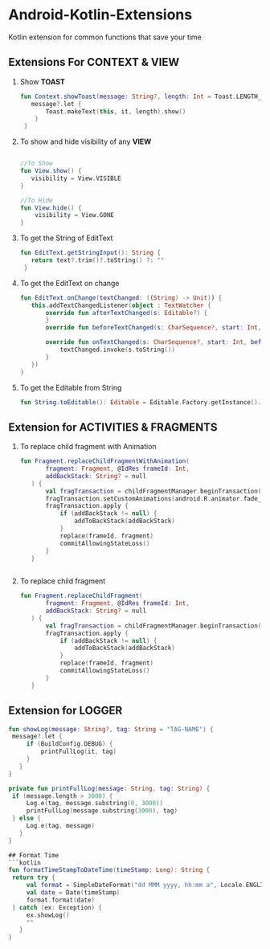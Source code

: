 # Android-Kotlin-Extensions
Kotlin extension for common functions that save your time

## Extensions For CONTEXT & VIEW

1. Show <b>TOAST</b>
   ```kotlin
   fun Context.showToast(message: String?, length: Int = Toast.LENGTH_SHORT) {
      message?.let {
          Toast.makeText(this, it, length).show()
       }
    }

2. To show and hide visibility of any <b>VIEW</b>
   ```kotlin
   
   //To Show
   fun View.show() {
      visibility = View.VISIBLE
   }
   
   //To Hide
   fun View.hide() {
       visibility = View.GONE
   }
   
3. To get the String of EditText 
   ```kotlin
   fun EditText.getStringInput(): String {
      return text?.trim()?.toString() ?: ""
    }
   
4. To get the EditText on change
   ```kotlin
   fun EditText.onChange(textChanged: ((String) -> Unit)) {
      this.addTextChangedListener(object : TextWatcher {
          override fun afterTextChanged(s: Editable?) {
          }
          override fun beforeTextChanged(s: CharSequence?, start: Int, count: Int, after: Int) {}

          override fun onTextChanged(s: CharSequence?, start: Int, before: Int, count: Int) {
              textChanged.invoke(s.toString())
          }
      })
   }
   
5. To get the Editable from String
   ```kotlin
   fun String.toEditable(): Editable = Editable.Factory.getInstance().newEditable(this)
   
## Extension for ACTIVITIES & FRAGMENTS   
   
   1. To replace child fragment with Animation
      ```kotlin
      fun Fragment.replaceChildFragmentWithAnimation(
             fragment: Fragment, @IdRes frameId: Int,
             addBackStack: String? = null
         ) {
             val fragTransaction = childFragmentManager.beginTransaction()
             fragTransaction.setCustomAnimations(android.R.animator.fade_in, android.R.animator.fade_out)
             fragTransaction.apply {
                 if (addBackStack != null) {
                     addToBackStack(addBackStack)
                 }
                 replace(frameId, fragment)
                 commitAllowingStateLoss()
             }
         }
   
   2. To replace child fragment
      ```kotlin
      fun Fragment.replaceChildFragment(
             fragment: Fragment, @IdRes frameId: Int,
             addBackStack: String? = null
         ) {
             val fragTransaction = childFragmentManager.beginTransaction()
             fragTransaction.apply {
                 if (addBackStack != null) {
                     addToBackStack(addBackStack)
                 }
                 replace(frameId, fragment)
                 commitAllowingStateLoss()
             }
         }


## Extension for LOGGER
   ```kotlin
   fun showLog(message: String?, tag: String = "TAG-NAME") {
    message?.let {
        if (BuildConfig.DEBUG) {
            printFullLog(it, tag)
        }
      }
   }
   
   private fun printFullLog(message: String, tag: String) {
    if (message.length > 3000) {
        Log.e(tag, message.substring(0, 3000))
        printFullLog(message.substring(3000), tag)
    } else {
        Log.e(tag, message)
      }
   }

## Format Time
   ```kotlin
   fun formatTimeStampToDateTime(timeStamp: Long): String {
    return try {
        val format = SimpleDateFormat("dd MMM yyyy, hh:mm a", Locale.ENGLISH)
        val date = Date(timeStamp)
        format.format(date)
    } catch (ex: Exception) {
        ex.showLog()
        ""
      }
   }
